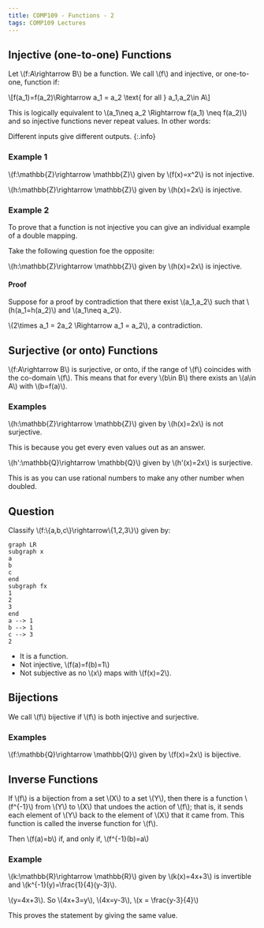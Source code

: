 ```yaml
---
title: COMP109 - Functions - 2
tags: COMP109 Lectures
---
```

## Injective (one-to-one) Functions
Let &#92;(f:A&#92;rightarrow B&#92;) be a function. We call &#92;(f&#92;) and injective, or one-to-one, function if:

&#92;[f(a_1)=f(a_2)&#92;Rightarrow a_1 = a_2 &#92;text{ for all } a_1,a_2&#92;in A&#92;]

This is logically equivalent to &#92;(a_1&#92;neq a_2 &#92;Rightarrow f(a_1) &#92;neq f(a_2)&#92;) and so injective functions never repeat values. In other words:

Different inputs give different outputs.
{:.info}

### Example 1
&#92;(f:&#92;mathbb{Z}&#92;rightarrow &#92;mathbb{Z}&#92;) given by &#92;(f(x)=x^2&#92;) is not injective.

&#92;(h:&#92;mathbb{Z}&#92;rightarrow &#92;mathbb{Z}&#92;) given by &#92;(h(x)=2x&#92;) is injective.

### Example 2
To prove that a function is not injective you can give an individual example of a double mapping.

Take the following question foe the opposite:

&#92;(h:&#92;mathbb{Z}&#92;rightarrow &#92;mathbb{Z}&#92;) given by &#92;(h(x)=2x&#92;) is injective.

#### Proof
Suppose for a proof by contradiction that there exist &#92;(a_1,a_2&#92;) such that &#92;(h(a_1=h(a_2)&#92;) and &#92;(a_1&#92;neq a_2&#92;).

&#92;(2&#92;times a_1 = 2a_2 &#92;Rightarrow a_1 = a_2&#92;), a contradiction.

## Surjective (or onto) Functions
&#92;(f:A&#92;rightarrow B&#92;) is surjective, or onto, if the range of &#92;(f&#92;) coincides with the co-domain &#92;(f&#92;). This means that for every &#92;(b&#92;in B&#92;) there exists an &#92;(a&#92;in A&#92;) with &#92;(b=f(a)&#92;).

### Examples
&#92;(h:&#92;mathbb{Z}&#92;rightarrow &#92;mathbb{Z}&#92;) given by &#92;(h(x)=2x&#92;) is not surjective.

This is because you get every even values out as an answer.

&#92;(h':&#92;mathbb{Q}&#92;rightarrow &#92;mathbb{Q}&#92;) given by &#92;(h'(x)=2x&#92;) is surjective.

This is as you can use rational numbers to make any other number when doubled.

## Question
Classify &#92;(f:&#92;{a,b,c&#92;}&#92;rightarrow&#92;{1,2,3&#92;}&#92;) given by:

```mermaid
graph LR
subgraph x
a
b
c
end
subgraph fx
1
2
3
end
a --> 1
b --> 1
c --> 3
2
```

* It is a function.
* Not injective, &#92;(f(a)=f(b)=1&#92;)
* Not subjective as no &#92;(x&#92;) maps with &#92;(f(x)=2&#92;).

## Bijections
We call &#92;(f&#92;) bijective if &#92;(f&#92;) is both injective and surjective.

### Examples
&#92;(f:&#92;mathbb{Q}&#92;rightarrow &#92;mathbb{Q}&#92;) given by &#92;(f(x)=2x&#92;) is bijective.

## Inverse Functions
If &#92;(f&#92;) is a bijection from a set &#92;(X&#92;) to a set &#92;(Y&#92;), then there is a function &#92;(f^{-1}&#92;) from &#92;(Y&#92;) to &#92;(X&#92;) that undoes the action of &#92;(f&#92;); that is, it sends each element of &#92;(Y&#92;) back to the element of &#92;(X&#92;) that it came from. This function is called the inverse function for &#92;(f&#92;).

Then &#92;(f(a)=b&#92;) if, and only if, &#92;(f^{-1}(b)=a&#92;)

### Example
&#92;(k:&#92;mathbb{R}&#92;rightarrow &#92;mathbb{R}&#92;) given by &#92;(k(x)=4x+3&#92;) is invertible and &#92;(k^{-1}(y)=&#92;frac{1}{4}(y-3)&#92;). 

&#92;(y=4x+3&#92;). So &#92;(4x+3=y&#92;), &#92;(4x=y-3&#92;), &#92;(x = &#92;frac{y-3}{4}&#92;)

This proves the statement by giving the same value.

